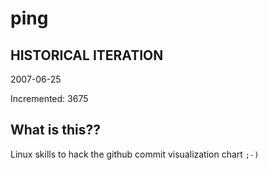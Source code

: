 # ping

## HISTORICAL ITERATION
2007-06-25

Incremented: 3675

## What is this?? 
Linux skills to hack the github commit visualization chart `;-)`
